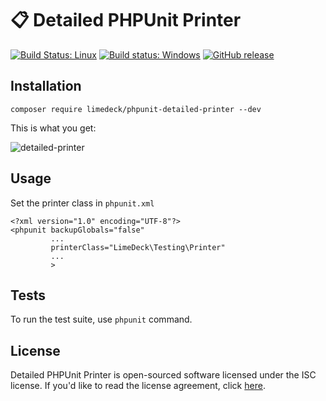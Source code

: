 # 📋 Detailed PHPUnit Printer

[![Build Status: Linux](https://travis-ci.org/LimeDeck/phpunit-detailed-printer.svg?branch=master)](https://travis-ci.org/LimeDeck/phpunit-detailed-printer)
[![Build status: Windows](https://ci.appveyor.com/api/projects/status/656nmj6oxbnq4sri/branch/master?svg=true)](https://ci.appveyor.com/project/HRcc/phpunit-detailed-printer/branch/master)
[![GitHub release](https://img.shields.io/github/release/LimeDeck/phpunit-detailed-printer.svg)](https://github.com/limedeck/phpunit-detailed-printer)

## Installation

`composer require limedeck/phpunit-detailed-printer --dev`

This is what you get:

![detailed-printer](http://image.prntscr.com/image/c16bd3bae31840b0aaa849812eff141b.png "PHPUnit output with this printer.")

## Usage

Set the printer class in `phpunit.xml`

```
<?xml version="1.0" encoding="UTF-8"?>
<phpunit backupGlobals="false"
         ...
         printerClass="LimeDeck\Testing\Printer"
         ...
         >
```

## Tests
To run the test suite, use `phpunit` command.

## License

Detailed PHPUnit Printer is open-sourced software licensed under the ISC license. If you'd like to read the license agreement, click [here](LICENSE.md).
